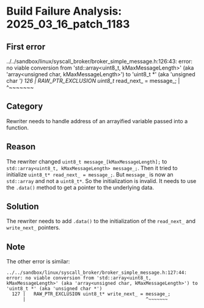 # Build Failure Analysis: 2025_03_16_patch_1183

## First error

../../sandbox/linux/syscall_broker/broker_simple_message.h:126:43: error: no viable conversion from 'std::array<uint8_t, kMaxMessageLength>' (aka 'array<unsigned char, kMaxMessageLength>') to 'uint8_t *' (aka 'unsigned char *')
  126 |   RAW_PTR_EXCLUSION uint8_t* read_next_ = message_;
      |                                           ^~~~~~~~

## Category
Rewriter needs to handle address of an arrayified variable passed into a function.

## Reason
The rewriter changed `uint8_t message_[kMaxMessageLength];` to `std::array<uint8_t, kMaxMessageLength> message_;`. Then it tried to initialize `uint8_t* read_next_ = message_;`. But `message_` is now an `std::array` and not a `uint8_t*`. So the initialization is invalid. It needs to use the `.data()` method to get a pointer to the underlying data.

## Solution
The rewriter needs to add `.data()` to the initialization of the `read_next_` and `write_next_` pointers.

## Note
The other error is similar:
```
../../sandbox/linux/syscall_broker/broker_simple_message.h:127:44: error: no viable conversion from 'std::array<uint8_t, kMaxMessageLength>' (aka 'array<unsigned char, kMaxMessageLength>') to 'uint8_t *' (aka 'unsigned char *')
  127 |   RAW_PTR_EXCLUSION uint8_t* write_next_ = message_;
      |                                            ^~~~~~~~
